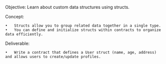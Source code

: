 Objective: Learn about custom data structures using structs.

Concept:

    •	Structs allow you to group related data together in a single type.
    •	You can define and initialize structs within contracts to organize data efficiently.

Deliverable:

    •	Write a contract that defines a User struct (name, age, address) and allows users to create/update profiles.
